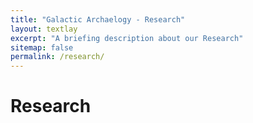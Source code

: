 ```yaml
---
title: "Galactic Archaelogy - Research"
layout: textlay
excerpt: "A briefing description about our Research"
sitemap: false
permalink: /research/
---
```


# Research


